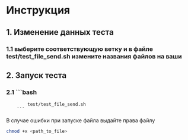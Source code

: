 # Инструкция
## 1. Изменение данных теста
### 1.1 выберите соответствующую ветку и в файле test/test_file_send.sh измените названия файлов на ваши
## 2. Запуск теста
### 2.1 ```bash
            test/test_file_send.sh
        ```
В случае ошибки при запуске файла выдайте права файлу
```bash
chmod +x <path_to_file>
```
